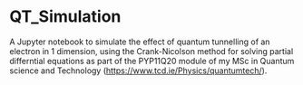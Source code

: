 # QT_Simulation

A Jupyter notebook to simulate the effect of quantum tunnelling of an electron in 1 dimension, using the Crank-Nicolson method for solving partial differntial
equations as part of the PYP11Q20 module of my MSc in Quantum science and Technology (https://www.tcd.ie/Physics/quantumtech/).
